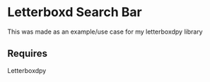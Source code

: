 # Letterboxd Search Bar
This was made as an example/use case for my letterboxdpy library

## Requires
Letterboxdpy